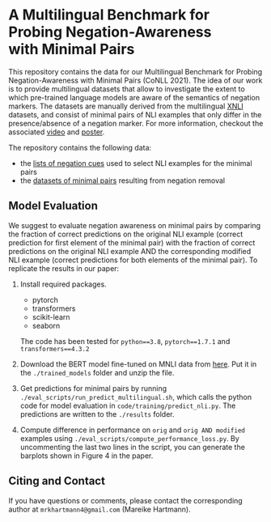 # A Multilingual Benchmark for Probing Negation-Awareness <br/> with Minimal Pairs
This repository contains the data for our Multilingual Benchmark for Probing Negation-Awareness with Minimal Pairs (CoNLL 2021). The idea of our work is to provide multilingual datasets that allow to investigate the extent to which pre-trained language models are aware of the semantics of negation markers. The datasets are manually derived from the multilingual [XNLI](https://github.com/facebookresearch/XNLI) datasets, and consist of minimal pairs of NLI examples that only differ in the presence/absence of a negation marker. For more information, checkout the associated [video](https://drive.google.com/file/d/1TaF1vYWRyedG-uNJzdBak7lHls6up06l/view?usp=sharing) and [poster](./poster_negation_conll.pdf).

The repository contains the following data:
- the [lists of negation cues](./data/negation_cues) used to select NLI examples for the minimal pairs
- the [datasets of minimal pairs](./data/minimal_pairs) resulting from negation removal


## Model Evaluation
We suggest to evaluate negation awareness on minimal pairs by comparing the fraction of correct predictions on the original NLI example (correct prediction for first element of the minimal pair) with the fraction of correct predictions on the original NLI example AND the corresponding modified NLI example (correct predictions for both elements of the minimal pair). To replicate the results in our paper:
1. Install required packages. 
   - pytorch
   - transformers
   - scikit-learn
   - seaborn
   
   The code has been tested for `python==3.8`, `pytorch==1.7.1` and `transformers==4.3.2`
3. Download the BERT model fine-tuned on MNLI data from [here](https://drive.google.com/file/d/1iY7Es6jxjnWGn5ntGXxrZ7U2Nrq3lUa0/view?usp=sharing). Put it in the `./trained_models` folder and unzip the file. 
4. Get predictions for minimal pairs by running `./eval_scripts/run_predict_multilingual.sh`, which calls the python code for model evaluation in `code/training/predict_nli.py`. The predictions are written to the `./results` folder.
5. Compute difference in performance on `orig` and `orig AND modified` examples using `./eval_scripts/compute_performance_loss.py`. By uncommenting the last two lines in the script, you can generate the barplots shown in Figure 4 in the paper.



## Citing and Contact 
If you have questions or comments, please contact the corresponding author at `mrkhartmann4@gmail.com` (Mareike Hartmann).

